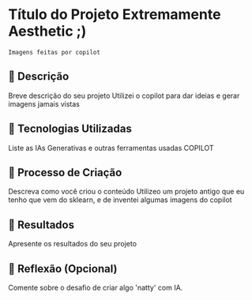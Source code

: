 # Título do Projeto Extremamente Aesthetic ;)
    Imagens feitas por copilot
## 📒 Descrição
Breve descrição do seu projeto
    Utilizei o copilot para dar ideias e gerar imagens jamais vistas
## 🤖 Tecnologias Utilizadas
Liste as IAs Generativas e outras ferramentas usadas
    COPILOT
## 🧐 Processo de Criação
Descreva como você criou o conteúdo
    Utilizeo um projeto antigo que eu tenho que vem do sklearn, e de inventei algumas imagens do copilot
## 🚀 Resultados
Apresente os resultados do seu projeto





## 💭 Reflexão (Opcional)
Comente sobre o desafio de criar algo 'natty' com IA.
